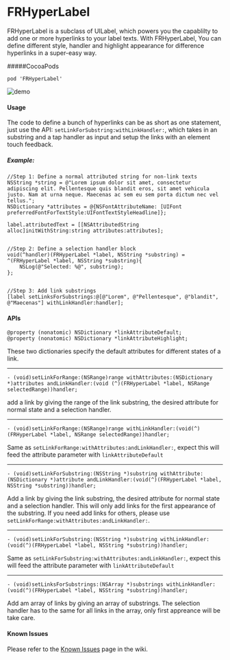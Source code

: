 # FRHyperLabel

FRHyperLabel is a subclass of UILabel, which powers you the capablilty to add one or more hyperlinks to your label texts. With FRHyperLabel, You can define different style, handler and highlight appearance for difference hyperlinks in a super-easy way.

#####CocoaPods

```
pod 'FRHyperLabel'
```

![demo](https://cloud.githubusercontent.com/assets/4215068/10045372/cd468804-6234-11e5-80dd-46f02a758f53.gif)


#### Usage
The code to define a bunch of hyperlinks can be as short as one statement, just use the API: `setLinkForSubstring:withLinkHandler:`, which takes in an substring and a tap handler as input and setup the links with an element touch feedback.

##### Example:
```objc
//Step 1: Define a normal attributed string for non-link texts
NSString *string = @"Lorem ipsum dolor sit amet, consectetur adipiscing elit. Pellentesque quis blandit eros, sit amet vehicula justo. Nam at urna neque. Maecenas ac sem eu sem porta dictum nec vel tellus.";
NSDictionary *attributes = @{NSFontAttributeName: [UIFont preferredFontForTextStyle:UIFontTextStyleHeadline]};

label.attributedText = [[NSAttributedString alloc]initWithString:string attributes:attributes];


//Step 2: Define a selection handler block
void(^handler)(FRHyperLabel *label, NSString *substring) = ^(FRHyperLabel *label, NSString *substring){
	NSLog(@"Selected: %@", substring);
};


//Step 3: Add link substrings
[label setLinksForSubstrings:@[@"Lorem", @"Pellentesque", @"blandit", @"Maecenas"] withLinkHandler:handler];
```

#### APIs

```objc
@property (nonatomic) NSDictionary *linkAttributeDefault;
@property (nonatomic) NSDictionary *linkAttributeHighlight;
```

These two dictionaries specify the default attributes for different states of a link.

------------------------

```objc
- (void)setLinkForRange:(NSRange)range withAttributes:(NSDictionary *)attributes andLinkHandler:(void (^)(FRHyperLabel *label, NSRange selectedRange))handler;
```

add a link by giving the range of the link substring, the desired attribute for normal state and a selection handler.

------------------------
```objc
- (void)setLinkForRange:(NSRange)range withLinkHandler:(void(^)(FRHyperLabel *label, NSRange selectedRange))handler;
```
Same as `setLinkForRange:withAttributes:andLinkHandler:`, expect this will feed the attribute parameter with 
`linkAttributeDefault`

------------------------

```objc
- (void)setLinkForSubstring:(NSString *)substring withAttribute:(NSDictionary *)attribute andLinkHandler:(void(^)(FRHyperLabel *label, NSString *substring))handler;
```
Add a link by giving the link substring, the desired attribute for normal state and a selection handler. This will only add links for the first appearance of the substring. If you need add links for others, please use `setLinkForRange:withAttributes:andLinkHandler:`.

------------------------

```objc
- (void)setLinkForSubstring:(NSString *)substring withLinkHandler:(void(^)(FRHyperLabel *label, NSString *substring))handler;
```
Same as `setLinkForSubstring:withAttributes:andLinkHandler:`, expect this will feed the attribute parameter with 
`linkAttributeDefault`

------------------------

```objc
- (void)setLinksForSubstrings:(NSArray *)substrings withLinkHandler:(void(^)(FRHyperLabel *label, NSString *substring))handler;
```

Add am array of links by giving an array of substrings. The selection handler has to the same for all links in the array, only first appreance will be take care.

#### Known Issues
Please refer to the [Known Issues](https://github.com/null09264/FRHyperLabel/wiki/Known-Issues) page in the wiki.
